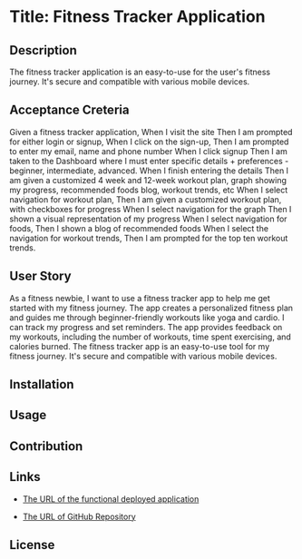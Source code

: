 # Title: Fitness Tracker Application

## Description

The fitness tracker application is an easy-to-use for the user's fitness journey.
It's secure and compatible with various mobile devices.

## Acceptance Creteria

Given a fitness tracker application,
When I visit the site
Then I am prompted for either login or signup,
When I click on the sign-up,
Then I am prompted to enter my email, name and phone number
When I click signup
Then I am taken to the Dashboard where I must enter specific details + preferences - beginner, intermediate, advanced.
When I finish entering the details
Then I am given a customized 4 week and 12-week workout plan, graph showing my progress, recommended foods blog, workout trends, etc
When I select navigation for workout plan,
Then I am given a customized workout plan, with checkboxes for progress
When I select navigation for the graph
Then I shown a visual representation of my progress
When I select navigation for foods,
Then I shown a blog of recommended foods
When I select the navigation for workout trends,
Then I am prompted for the top ten workout trends.

## User Story

As a fitness newbie, I want to use a fitness tracker app to help me get started with my fitness journey.
The app creates a personalized fitness plan and guides me through beginner-friendly workouts like yoga and cardio.
I can track my progress and set reminders. The app provides feedback on my workouts, including the number of workouts, time spent exercising, and calories burned.
The fitness tracker app is an easy-to-use tool for my fitness journey. It's secure and compatible with various mobile devices.

## Installation

## Usage

## Contribution

## Links

- [The URL of the functional deployed application]()

- [The URL of GitHub Repository](https://github.com/Focrult/Fitness-Application)

## License
